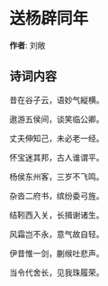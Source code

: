 # 送杨辟同年

**作者**: 刘敞

## 诗词内容

昔在谷子云，语妙气縦横。

遨游五侯间，谈笑临公卿。

丈夫伸知己，未必老一经。

怀宝迷其邦，古人谁谓平。

杨侯东州客，三岁不飞鸣。

杂沓二府书，缤纷委弓旌。

结靷西入关，长揖谢诸生。

风霜岂不永，意气故自轻。

伊昔惟一剑，蒯缑吐悲声。

当令代舍长，见我珠履荣。


